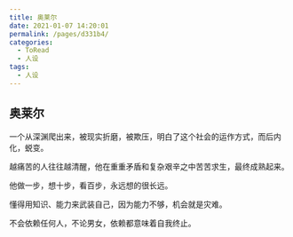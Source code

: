 ```yaml
---
title: 奥莱尔
date: 2021-01-07 14:20:01
permalink: /pages/d331b4/
categories:
  - ToRead
  - 人设
tags:
  - 人设
---
```




## 奥莱尔



一个从深渊爬出来，被现实折磨，被欺压，明白了这个社会的运作方式，而后内化，蜕变。

越痛苦的人往往越清醒，他在重重矛盾和复杂艰辛之中苦苦求生，最终成熟起来。

他做一步，想十步，看百步，永远想的很长远。

懂得用知识、能力来武装自己，因为能力不够，机会就是灾难。

不会依赖任何人，不论男女，依赖都意味着自我终止。

